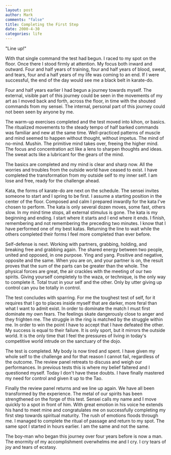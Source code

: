 ```yaml
--- 
layout: post
author: Mark
comments: "false"
title: Completing the First Step
date: 2000-4-30
categories: life
---
```

"Line up!"

With that single command the test had begun. I raced to my spot on the floor. Once there I stood firmly at          attention. My focus both inward and outward. Four and half years of training, four and half years of blood,          sweat, and tears, four and a half years of my life was coming to an end. If I were successful, the end of the          day would see me a black belt in karate-do.

Four and half years earlier I had begun a journey towards myself. The external, visible part of this journey          could be seen in the movements of my art as I moved back and forth, across the floor, in time with the shouted          commands from my sensei. The internal, personal part of this journey could not been seen by anyone by me.

The warm-up exercises completed and the test moved into kihon, or basics. The ritualized movements to the          steady tempo of half barked commands was familiar and new at the same time. Well-practiced patterns of muscle          and mind seemed to happen without thought, without impetus. The mind of no-mind. Mushin. The primitive mind          takes over, freeing the higher mind. The focus and concentration act like a lens to sharpen thoughts and ideas.          The sweat acts like a lubricant for the gears of the mind.

The basics are completed and my mind is clear and sharp now. All the worries and troubles from the outside          world have ceased to exist. I have completed the transformation from my outside self to my inner self. I am          lose and free, ready for the challenge ahead.

Kata, the forms of karate-do are next on the schedule. The sensei invites someone to start and I spring to          be first. I assume a starting position in the center of the floor. Composed and calm I prepared inwardly for          the kata I've chosen to perform. The kata is only several dozen moves, some fast, others slow. In my mind time          stops, all external stimulus is gone. The kata is my beginning and ending. I start where it starts and I end          where it ends. I finish, remembering and not remembering the preceding two minutes. I know that I have performed          one of my best katas. Returning the line to wait while the others completed their forms I feel more completed          than ever before.

Self-defense is next. Working with partners, grabbing, holding, and breaking free and grabbing again. The shared          energy between two people, united and opposed, in one purpose. Ying and yang. Positive and negative, opposite          and the same. When you are on, and your partner is on, the result proves that the sum of the parts can be greater          than the whole. The physical forces are great, the air crackles with the meeting of our two spirits. Giving          yourself completely to the waza, or technique, is the only way to complete it. Total trust in your self and the other. Only by utter giving up control can you be totally in control.

The test concludes with sparring. For me the toughest test of self, for it requires that I go to places inside          myself that are darker, more feral than what I want to admit exist. In order to dominate the match I must first          dominate my own fears. The feelings skate dangerously close to anger and they frighten me. The struggle in the          ring is matched by the struggle within me. In order to win the point I have to accept that I have defeated the          other. My success is equal to their failure. It is only sport, but it mirrors the outside world. It is the only          time that I feel the pressures of living in today's competitive world intrude on the sanctuary of the dojo.

The test is completed. My body is now tired and spent. I have given my whole self to the challenge and for that          reason I cannot fail, regardless of the outcome. The review panel retreats to discuss and weigh our performances.          In previous tests this is where my belief faltered and I questioned myself. Today I don't have these doubts. I          have finally mastered my need for control and given it up to the Tao.

Finally the review panel returns and we line up again. We have all been transformed by the experience. The          metal of our spirits has been strengthened on the forge of this test. Sensei calls my name and I move quickly          to a spot in front of him. With great emotion in his voice he extends his hand to meet mine and congratulates          me on successfully completing my first step towards spiritual maturity. The rush of emotions floods through me.          I managed to complete the ritual of passage and return to my spot. The same spot I started in hours earlier. I          am the same and not the same.

The boy-man who began this journey over four years before is now a man. The enormity of my accomplishment          overwhelms me and I cry. I cry tears of joy and tears of ecstasy.
